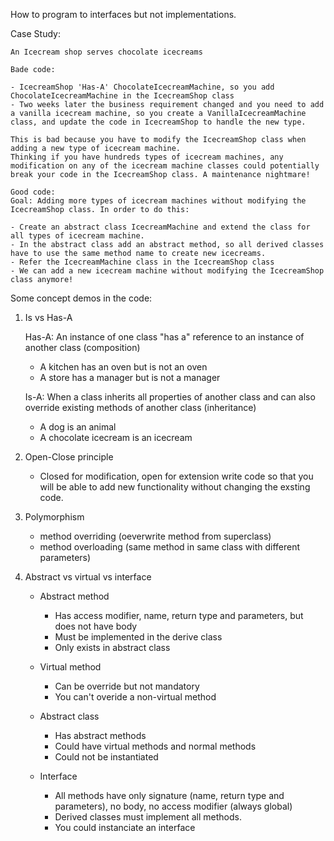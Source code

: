 How to program to interfaces but not implementations. 

Case Study: 

    An Icecream shop serves chocolate icecreams 

    Bade code: 

    - IcecreamShop 'Has-A' ChocolateIcecreamMachine, so you add ChocolateIcecreamMachine in the IcecreamShop class 
    - Two weeks later the business requirement changed and you need to add a vanilla icecream machine, so you create a VanillaIcecreamMachine class, and update the code in IcecreamShop to handle the new type. 

    This is bad because you have to modify the IcecreamShop class when adding a new type of icecream machine. 
    Thinking if you have hundreds types of icecream machines, any modification on any of the icecream machine classes could potentially break your code in the IcecreamShop class. A maintenance nightmare!  
    
    Good code:  
    Goal: Adding more types of icecream machines without modifying the IcecreamShop class. In order to do this: 

    - Create an abstract class IcecreamMachine and extend the class for all types of icecream machine. 
    - In the abstract class add an abstract method, so all derived classes have to use the same method name to create new icecreams. 
    - Refer the IcecreamMachine class in the IcecreamShop class 
    - We can add a new icecream machine without modifying the IcecreamShop class anymore! 

Some concept demos in the code: 

1. Is vs Has-A 

    Has-A: An instance of one class "has a" reference to an instance of another class (composition) 
    - A kitchen has an oven but is not an oven 
    - A store has a manager but is not a manager 

    Is-A: When a class inherits all properties of another class and can also override existing methods of another class (inheritance) 
    - A dog is an animal 
    - A chocolate icecream is an icecream 

2. Open-Close principle 

    - Closed for modification, open for extension 
    write code so that you will be able to add new functionality without changing the exsting code. 

3. Polymorphism 
    
    - method overriding (oeverwrite method from superclass) 
    - method overloading (same method in same class with different parameters) 

4. Abstract vs virtual vs interface 

    - Abstract method 
        - Has access modifier, name, return type and parameters, but does not have body 
        - Must be implemented in the derive class 
        - Only exists in abstract class 

    - Virtual method 
        - Can be override but not mandatory 
        - You can't overide a non-virtual method 

    - Abstract class 
        - Has abstract methods 
        - Could have virtual methods and normal methods 
        - Could not be instantiated  

    - Interface 
        - All methods have only signature (name, return type and parameters), no body, no access modifier (always global) 
        - Derived classes must implement all methods. 
        - You could instanciate an interface